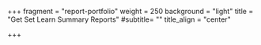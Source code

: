 +++
fragment = "report-portfolio"
weight = 250
background = "light"
title = "Get Set Learn Summary Reports"
#subtitle= ""
title_align = "center"

+++


